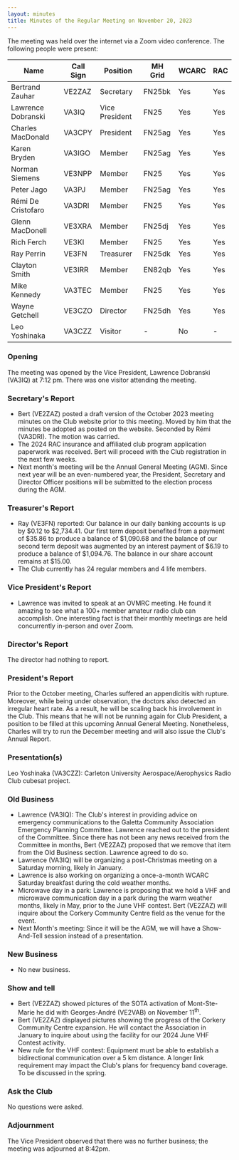 ```yaml
---
layout: minutes
title: Minutes of the Regular Meeting on November 20, 2023
---
```

The meeting was held over the internet via a Zoom video conference.
The following people were present:

| Name                   | Call Sign  | Position         | MH Grid | WCARC | RAC |
|------------------------|------------|------------------|---------|-------|-----|
| Bertrand Zauhar        | VE2ZAZ     | Secretary        | FN25bk  | Yes   | Yes |
| Lawrence Dobranski     | VA3IQ      | Vice President   | FN25    | Yes   | Yes |
| Charles MacDonald      | VA3CPY     | President        | FN25ag  | Yes   | Yes |
| Karen Bryden           | VA3IGO     | Member           | FN25ag  | Yes   | Yes |
| Norman Siemens         | VE3NPP     | Member           | FN25    | Yes   | Yes |
| Peter Jago             | VA3PJ      | Member           | FN25ag  | Yes   | Yes |
| Rémi De Cristofaro     | VA3DRI     | Member           | FN25    | Yes   | Yes |
| Glenn MacDonell        | VE3XRA     | Member           | FN25dj  | Yes   | Yes |
| Rich Ferch             | VE3KI      | Member           | FN25    | Yes   | Yes |
| Ray Perrin             | VE3FN      | Treasurer        | FN25dk  | Yes   | Yes |
| Clayton Smith          | VE3IRR     | Member           | EN82qb  | Yes   | Yes |
| Mike Kennedy           | VA3TEC     | Member           | FN25    | Yes   | Yes |
| Wayne Getchell         | VE3CZO     | Director         | FN25dh  | Yes   | Yes |
| Leo Yoshinaka          | VA3CZZ     | Visitor          |   -     | No    |  -  |

### Opening

The meeting was opened by the Vice President, Lawrence Dobranski (VA3IQ) at 7:12 pm.
There was one visitor attending the meeting.

### Secretary's Report

- Bert (VE2ZAZ) posted a draft version of the October 2023 meeting minutes on the Club website prior to this meeting. Moved by him that the minutes be adopted as posted on the website. Seconded by Rémi (VA3DRI). The motion was carried.
- The 2024 RAC insurance and affiliated club program application paperwork was received. Bert will proceed with the Club registration in the next few weeks.
- Next month's meeting will be the Annual General Meeting (AGM). Since next year will be an even-numbered year, the President, Secretary and Director Officer positions will be submitted to the election process during the AGM.

### Treasurer's Report

- Ray (VE3FN) reported: Our balance in our daily banking accounts is up by $0.12 to $2,734.41.  Our first term deposit benefited from a payment of $35.86 to produce a balance of $1,090.68 and the balance of our second term deposit was augmented by an interest payment of $6.19 to produce a balance of $1,094.76.  The balance in our share account remains at $15.00.
- The Club currently has 24 regular members and 4 life members.

### Vice President's Report

- Lawrence was invited to speak at an OVMRC meeting. He found it amazing to see what a 100+ member amateur radio club can accomplish. One interesting fact is that their monthly meetings are held concurrently in-person and over Zoom.

### Director's Report

The director had nothing to report.

### President's Report

Prior to the October meeting, Charles suffered an appendicitis with rupture. Moreover, while being under observation, the doctors also detected an irregular heart rate. As a result, he will be scaling back his involvement in the Club. This means that he will not be running again for Club President, a position to be filled at this upcoming Annual General Meeting. Nonetheless, Charles will try to run the December meeting and will also issue the Club's Annual Report.

### Presentation(s)

Leo Yoshinaka (VA3CZZ): Carleton University Aerospace/Aerophysics Radio Club cubesat project.

### Old Business

- Lawrence (VA3IQ): The Club's interest in providing advice on emergency communications to the Galetta Community Association Emergency Planning Committee. Lawrence reached out to the president of the Committee. Since there has not been any news received from the Committee in months, Bert (VE2ZAZ) proposed that we remove that item from the Old Business section. Lawrence agreed to do so.
- Lawrence (VA3IQ) will be organizing a post-Christmas meeting on a Saturday morning, likely in January.
- Lawrence is also working on organizing a once-a-month WCARC Saturday breakfast during the cold weather months.
- Microwave day in a park: Lawrence is proposing that we hold a VHF and microwave communication day in a park during the warm weather months, likely in May, prior to the June VHF contest. Bert (VE2ZAZ) will inquire about the Corkery Community Centre field as the venue for the event.
- Next Month's meeting: Since it will be the AGM, we will have a Show-And-Tell session instead of a presentation.

### New Business

- No new business.

### Show and tell

- Bert (VE2ZAZ) showed pictures of the SOTA activation of Mont-Ste-Marie he did with Georges-André (VE2VAB) on November 11<sup>th</sup>.
- Bert (VE2ZAZ) displayed pictures showing the progress of the Corkery Community Centre expansion. He will contact the Association in January to inquire about using the facility for our 2024 June VHF Contest activity.
- New rule for the VHF contest: Equipment must be able to establish a bidirectional communication over a 5 km distance. A longer link requirement may impact the Club's plans for frequency band coverage. To be discussed in the spring.

### Ask the Club

No questions were asked.

### Adjournment

The Vice President observed that there was no further business; the meeting was adjourned at 8:42pm.
